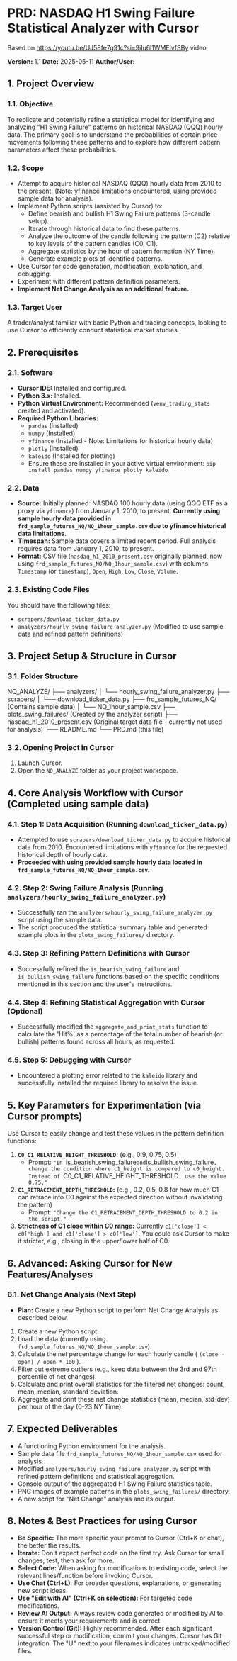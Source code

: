# PRD: NASDAQ H1 Swing Failure Statistical Analyzer with Cursor

Based on https://youtu.be/UJ58fe7g91c?si=9jIu6l1WMElvfSBy video

**Version:** 1.1
**Date:** 2025-05-11
**Author/User:** 

## 1. Project Overview

### 1.1. Objective
To replicate and potentially refine a statistical model for identifying and analyzing "H1 Swing Failure" patterns on historical NASDAQ (QQQ) hourly data. The primary goal is to understand the probabilities of certain price movements following these patterns and to explore how different pattern parameters affect these probabilities.

### 1.2. Scope
*   Attempt to acquire historical NASDAQ (QQQ) hourly data from 2010 to the present. (Note: yfinance limitations encountered, using provided sample data for analysis).
*   Implement Python scripts (assisted by Cursor) to:
    *   Define bearish and bullish H1 Swing Failure patterns (3-candle setup).
    *   Iterate through historical data to find these patterns.
    *   Analyze the outcome of the candle following the pattern (C2) relative to key levels of the pattern candles (C0, C1).
    *   Aggregate statistics by the hour of pattern formation (NY Time).
    *   Generate example plots of identified patterns.
*   Use Cursor for code generation, modification, explanation, and debugging.
*   Experiment with different pattern definition parameters.
*   **Implement Net Change Analysis as an additional feature.**

### 1.3. Target User
A trader/analyst familiar with basic Python and trading concepts, looking to use Cursor to efficiently conduct statistical market studies.

## 2. Prerequisites

### 2.1. Software
*   **Cursor IDE:** Installed and configured.
*   **Python 3.x:** Installed.
*   **Python Virtual Environment:** Recommended (`venv_trading_stats` created and activated).
*   **Required Python Libraries:**
    *   `pandas` (Installed)
    *   `numpy` (Installed)
    *   `yfinance` (Installed - Note: Limitations for historical hourly data)
    *   `plotly` (Installed)
    *   `kaleido` (Installed for plotting)
    *   Ensure these are installed in your active virtual environment: `pip install pandas numpy yfinance plotly kaleido`

### 2.2. Data
*   **Source:** Initially planned: NASDAQ 100 hourly data (using QQQ ETF as a proxy via `yfinance`) from January 1, 2010, to present. **Currently using sample hourly data provided in `frd_sample_futures_NQ/NQ_1hour_sample.csv` due to yfinance historical data limitations.**
*   **Timespan:** Sample data covers a limited recent period. Full analysis requires data from January 1, 2010, to present.
*   **Format:** CSV file (`nasdaq_h1_2010_present.csv` originally planned, now using `frd_sample_futures_NQ/NQ_1hour_sample.csv`) with columns: `Timestamp` (or `timestamp`), `Open`, `High`, `Low`, `Close`, `Volume`.

### 2.3. Existing Code Files
You should have the following files:
*   `scrapers/download_ticker_data.py`
*   `analyzers/hourly_swing_failure_analyzer.py` (Modified to use sample data and refined pattern definitions)

## 3. Project Setup & Structure in Cursor

### 3.1. Folder Structure

NQ_ANALYZE/
├── analyzers/
│ └── hourly_swing_failure_analyzer.py
├── scrapers/
│ └── download_ticker_data.py
├── frd_sample_futures_NQ/ (Contains sample data)
│   └── NQ_1hour_sample.csv
├── plots_swing_failures/ (Created by the analyzer script)
├── nasdaq_h1_2010_present.csv (Original target data file - currently not used for analysis)
└── README.md
└── PRD.md (this file)


### 3.2. Opening Project in Cursor
1.  Launch Cursor.
2.  Open the `NQ_ANALYZE` folder as your project workspace.

## 4. Core Analysis Workflow with Cursor (Completed using sample data)

### 4.1. Step 1: Data Acquisition (Running `download_ticker_data.py`)

*   Attempted to use `scrapers/download_ticker_data.py` to acquire historical data from 2010. Encountered limitations with `yfinance` for the requested historical depth of hourly data.
*   **Proceeded with using provided sample hourly data located in `frd_sample_futures_NQ/NQ_1hour_sample.csv`.**

### 4.2. Step 2: Swing Failure Analysis (Running `analyzers/hourly_swing_failure_analyzer.py`)

*   Successfully ran the `analyzers/hourly_swing_failure_analyzer.py` script using the sample data.
*   The script produced the statistical summary table and generated example plots in the `plots_swing_failures/` directory.

### 4.3. Step 3: Refining Pattern Definitions with Cursor

*   Successfully refined the `is_bearish_swing_failure` and `is_bullish_swing_failure` functions based on the specific conditions mentioned in this section and the user's instructions.

### 4.4. Step 4: Refining Statistical Aggregation with Cursor (Optional)

*   Successfully modified the `aggregate_and_print_stats` function to calculate the 'Hit%' as a percentage of the total number of bearish (or bullish) patterns found across all hours, as requested.

### 4.5. Step 5: Debugging with Cursor

*   Encountered a plotting error related to the `kaleido` library and successfully installed the required library to resolve the issue.

## 5. Key Parameters for Experimentation (via Cursor prompts)

Use Cursor to easily change and test these values in the pattern definition functions:

1.  **`C0_C1_RELATIVE_HEIGHT_THRESHOLD`:** (e.g., 0.9, 0.75, 0.5)
    *   Prompt: `"In `is_bearish_swing_failure` and `is_bullish_swing_failure`, change the condition where c1_height is compared to c0_height. Instead of `C0_C1_RELATIVE_HEIGHT_THRESHOLD`, use the value 0.75."`
2.  **`C1_RETRACEMENT_DEPTH_THRESHOLD`:** (e.g., 0.2, 0.5, 0.8 for how much C1 can retrace into C0 against the expected direction without invalidating the pattern)
    *   Prompt: `"Change the C1_RETRACEMENT_DEPTH_THRESHOLD to 0.2 in the script."`
3.  **Strictness of C1 close within C0 range:** Currently `c1['close'] < c0['high'] and c1['close'] > c0['low']`. You could ask Cursor to make it stricter, e.g., closing in the upper/lower half of C0.

## 6. Advanced: Asking Cursor for New Features/Analyses

### 6.1. Net Change Analysis (Next Step)

*   **Plan:** Create a new Python script to perform Net Change Analysis as described below.
1.  Create a new Python script.
2.  Load the data (currently using `frd_sample_futures_NQ/NQ_1hour_sample.csv`).
3.  Calculate the net percentage change for each hourly candle ( `(close - open) / open * 100` ).
4.  Filter out extreme outliers (e.g., keep data between the 3rd and 97th percentile of net changes).
5.  Calculate and print overall statistics for the filtered net changes: count, mean, median, standard deviation.
6.  Aggregate and print these net change statistics (mean, median, std_dev) per hour of the day (0-23 NY Time).

## 7. Expected Deliverables
*   A functioning Python environment for the analysis.
*   Sample data file `frd_sample_futures_NQ/NQ_1hour_sample.csv` used for analysis.
*   Modified `analyzers/hourly_swing_failure_analyzer.py` script with refined pattern definitions and statistical aggregation.
*   Console output of the aggregated H1 Swing Failure statistics table.
*   PNG images of example patterns in the `plots_swing_failures/` directory.
*   A new script for "Net Change" analysis and its output.

## 8. Notes & Best Practices for using Cursor
*   **Be Specific:** The more specific your prompt to Cursor (Ctrl+K or chat), the better the results.
*   **Iterate:** Don't expect perfect code on the first try. Ask Cursor for small changes, test, then ask for more.
*   **Select Code:** When asking for modifications to existing code, select the relevant lines/function before invoking Cursor.
*   **Use Chat (Ctrl+L):** For broader questions, explanations, or generating new script ideas.
*   **Use "Edit with AI" (Ctrl+K on selection):** For targeted code modifications.
*   **Review AI Output:** Always review code generated or modified by AI to ensure it meets your requirements and is correct.
*   **Version Control (Git):** Highly recommended. After each significant successful step or modification, commit your changes. Cursor has Git integration. The "U" next to your filenames indicates untracked/modified files.


